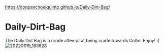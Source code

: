 https://donpanchoelquinto.github.io/Daily-Dirt-Bag/
# Daily-Dirt-Bag
The Daily Dirt Bag is a crude attempt at being crude towards Collin.
Enjoy! :)
![20220619_183628](https://user-images.githubusercontent.com/5534723/203181249-f53ed845-a3cc-409a-9522-788aa8c80586.jpg)
